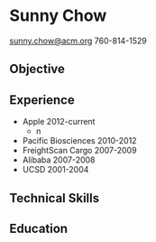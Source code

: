 # Sunny Chow #
sunny.chow@acm.org
760-814-1529


## Objective ##


## Experience ##

* Apple 2012-current
	*   n
* Pacific Biosciences 2010-2012
* FreightScan Cargo 2007-2009 
* Alibaba 2007-2008
* UCSD 2001-2004


## Technical Skills ##

## Education ##

